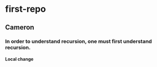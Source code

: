 # first-repo

## Cameron

### In order to understand recursion, one must first understand recursion.

#### Local change
